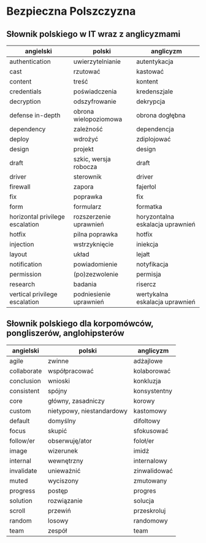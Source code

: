 # Bezpieczna Polszczyzna
## Słownik polskiego w IT wraz z anglicyzmami
|angielski|polski|anglicyzm|
|-|-|-|
|authentication|uwierzytelnianie|autentykacja|
|cast|rzutować|kastować|
|content|treść|kontent|
|credentials|poświadczenia|kredenszjale|
|decryption|odszyfrowanie|dekrypcja|
|defense in-depth|obrona wielopoziomowa|obrona dogłębna|
|dependency|zależność|dependencja|
|deploy|wdrożyć|zdiplojować|
|design|projekt|design|
|draft|szkic, wersja robocza|draft|
|driver|sterownik|driver|
|firewall|zapora|fajerłol|
|fix|poprawka|fix|
|form|formularz|formatka|
|horizontal privilege escalation|rozszerzenie uprawnień|horyzontalna eskalacja uprawnień|
|hotfix|pilna poprawka|hotfix|
|injection|wstrzyknięcie|iniekcja|
|layout|układ|lejałt|
|notification|powiadomienie|notyfikacja|
|permission|(po)zezwolenie|permisja|
|research|badania|risercz|
|vertical privilege escalation|podniesienie uprawnień|wertykalna eskalacja uprawnień|
## Słownik polskiego dla korpomówców, pongliszerów, anglohipsterów
|angielski|polski|anglicyzm|
|-|-|-|
|agile|zwinne|adżajlowe|
|collaborate|współpracować|kolaborować|
|conclusion|wnioski|konkluzja|
|consistent|spójny|konsystentny|
|core|główny, zasadniczy|korowy|
|custom|nietypowy, niestandardowy|kastomowy|
|default|domyślny|difoltowy|
|focus|skupić|sfokusować|
|follow/er|obserwuję/ator|foloł/er|
|image|wizerunek|imidż|
|internal|wewnętrzny|internalowy|
|invalidate|unieważnić|zinwalidować|
|muted|wyciszony|zmutowany|
|progress|postęp|progres|
|solution|rozwiązanie|solucja|
|scroll|przewiń|przeskroluj|
|random|losowy|randomowy|
|team|zespół|team|
